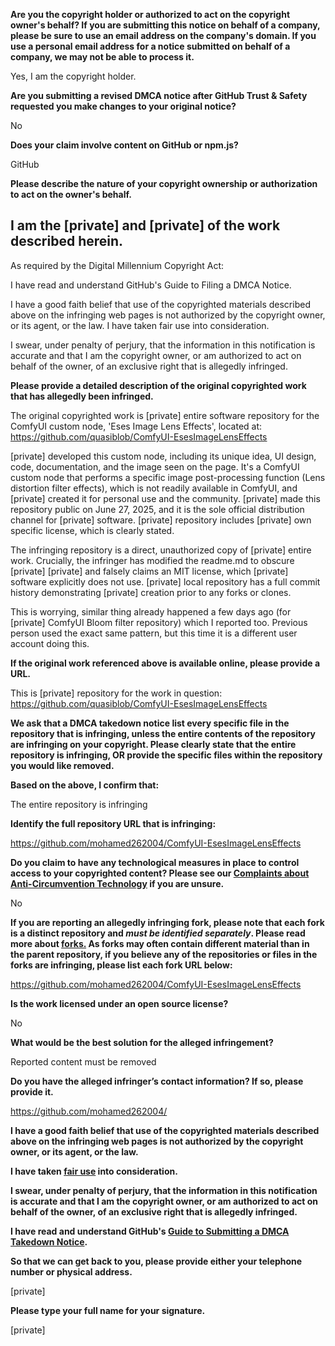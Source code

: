 **Are you the copyright holder or authorized to act on the copyright owner's behalf? If you are submitting this notice on behalf of a company, please be sure to use an email address on the company's domain. If you use a personal email address for a notice submitted on behalf of a company, we may not be able to process it.**

Yes, I am the copyright holder.

**Are you submitting a revised DMCA notice after GitHub Trust & Safety requested you make changes to your original notice?**

No

**Does your claim involve content on GitHub or npm.js?**

GitHub

**Please describe the nature of your copyright ownership or authorization to act on the owner's behalf.**

I am the [private] and [private] of the work described herein.
-------
As required by the Digital Millennium Copyright Act:

I have read and understand GitHub's Guide to Filing a DMCA Notice.

I have a good faith belief that use of the copyrighted materials described above on the infringing web pages is not authorized by the copyright owner, or its agent, or the law. I have taken fair use into consideration.

I swear, under penalty of perjury, that the information in this notification is accurate and that I am the copyright owner, or am authorized to act on behalf of the owner, of an exclusive right that is allegedly infringed.

**Please provide a detailed description of the original copyrighted work that has allegedly been infringed.**

The original copyrighted work is [private] entire software repository for the ComfyUI custom node, 'Eses Image Lens Effects', located at: https://github.com/quasiblob/ComfyUI-EsesImageLensEffects

[private] developed this custom node, including its unique idea, UI design, code, documentation, and the image seen on the page. It's a ComfyUI custom node that performs a specific image post-processing function (Lens distortion filter effects), which is not readily available in ComfyUI, and [private] created it for personal use and the community. [private] made this repository public on June 27, 2025, and it is the sole official distribution channel for [private] software. [private] repository includes [private] own specific license, which is clearly stated.

The infringing repository is a direct, unauthorized copy of [private] entire work. Crucially, the infringer has modified the readme.md to obscure [private] [private] and falsely claims an MIT license, which [private] software explicitly does not use. [private] local repository has a full commit history demonstrating [private] creation prior to any forks or clones.

This is worrying, similar thing already happened a few days ago (for [private] ComfyUI Bloom filter repository) which I reported too. Previous person used the exact same pattern, but this time it is a different user account doing this.

**If the original work referenced above is available online, please provide a URL.**

This is [private] repository for the work in question: https://github.com/quasiblob/ComfyUI-EsesImageLensEffects

**We ask that a DMCA takedown notice list every specific file in the repository that is infringing, unless the entire contents of the repository are infringing on your copyright. Please clearly state that the entire repository is infringing, OR provide the specific files within the repository you would like removed.**

**Based on the above, I confirm that:**

The entire repository is infringing

**Identify the full repository URL that is infringing:**

https://github.com/mohamed262004/ComfyUI-EsesImageLensEffects

**Do you claim to have any technological measures in place to control access to your copyrighted content? Please see our <a href="https://docs.github.com/articles/guide-to-submitting-a-dmca-takedown-notice#complaints-about-anti-circumvention-technology">Complaints about Anti-Circumvention Technology</a> if you are unsure.**

No

**If you are reporting an allegedly infringing fork, please note that each fork is a distinct repository and <i>must be identified separately</i>. Please read more about <a href="https://docs.github.com/articles/dmca-takedown-policy#b-what-about-forks-or-whats-a-fork">forks.</a> As forks may often contain different material than in the parent repository, if you believe any of the repositories or files in the forks are infringing, please list each fork URL below:**

https://github.com/mohamed262004/ComfyUI-EsesImageLensEffects

**Is the work licensed under an open source license?**

No

**What would be the best solution for the alleged infringement?**

Reported content must be removed

**Do you have the alleged infringer’s contact information? If so, please provide it.**

https://github.com/mohamed262004/

**I have a good faith belief that use of the copyrighted materials described above on the infringing web pages is not authorized by the copyright owner, or its agent, or the law.**

**I have taken <a href="https://www.lumendatabase.org/topics/22">fair use</a> into consideration.**

**I swear, under penalty of perjury, that the information in this notification is accurate and that I am the copyright owner, or am authorized to act on behalf of the owner, of an exclusive right that is allegedly infringed.**

**I have read and understand GitHub's <a href="https://docs.github.com/articles/guide-to-submitting-a-dmca-takedown-notice/">Guide to Submitting a DMCA Takedown Notice</a>.**

**So that we can get back to you, please provide either your telephone number or physical address.**

[private]

**Please type your full name for your signature.**

[private]
